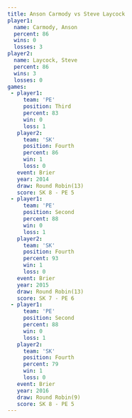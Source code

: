 ```yaml
---
title: Anson Carmody vs Steve Laycock
player1:              
  name: Carmody, Anson
  percent: 86         
  wins: 0             
  losses: 3           
player2:              
  name: Laycock, Steve
  percent: 86         
  wins: 3             
  losses: 0           
games:
 - player1:         
     team: 'PE'     
     position: Third
     percent: 83    
     win: 0         
     loss: 1        
   player2:          
     team: 'SK'      
     position: Fourth
     percent: 86     
     win: 1          
     loss: 0         
   event: Brier         
   year: 2014           
   draw: Round Robin(13)
   score: SK 8 - PE 5   
 - player1:          
     team: 'PE'      
     position: Second
     percent: 88     
     win: 0          
     loss: 1         
   player2:          
     team: 'SK'      
     position: Fourth
     percent: 93     
     win: 1          
     loss: 0         
   event: Brier         
   year: 2015           
   draw: Round Robin(13)
   score: SK 7 - PE 6   
 - player1:          
     team: 'PE'      
     position: Second
     percent: 88     
     win: 0          
     loss: 1         
   player2:          
     team: 'SK'      
     position: Fourth
     percent: 79     
     win: 1          
     loss: 0         
   event: Brier        
   year: 2016          
   draw: Round Robin(9)
   score: SK 8 - PE 5  
---
```

